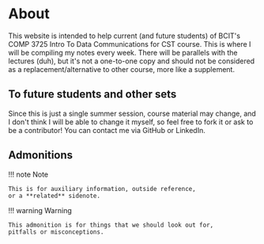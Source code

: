 # About

This website is intended to help current (and future students)
of BCIT's COMP 3725 Intro To Data Communications for CST course.
This is where I will be compiling my notes every week.
There will be parallels with the lectures (duh), 
but it's not a one-to-one copy and should not be considered as a replacement/alternative to other course, more like a supplement.

## To future students and other sets

Since this is just a single summer session, course material may change, and I don't think I will be able to change it myself, so feel free to fork it or ask to be a contributor! You can contact me via GitHub or LinkedIn.

## Admonitions

!!! note Note

    This is for auxiliary information, outside reference,
    or a **related** sidenote.

!!! warning Warning
    
    This admonition is for things that we should look out for,
    pitfalls or misconceptions.
